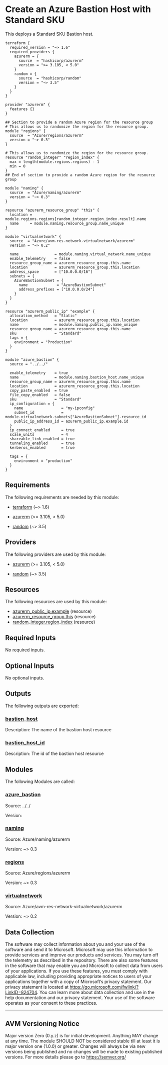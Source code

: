 <!-- BEGIN_TF_DOCS -->
# Create an Azure Bastion Host with Standard SKU

This deploys a Standard SKU Bastion host.

```hcl
terraform {
  required_version = "~> 1.6"
  required_providers {
    azurerm = {
      source  = "hashicorp/azurerm"
      version = ">= 3.105, < 5.0"
    }
    random = {
      source  = "hashicorp/random"
      version = "~> 3.5"
    }
  }
}

provider "azurerm" {
  features {}
}

## Section to provide a random Azure region for the resource group
# This allows us to randomize the region for the resource group.
module "regions" {
  source  = "Azure/regions/azurerm"
  version = "~> 0.3"
}

# This allows us to randomize the region for the resource group.
resource "random_integer" "region_index" {
  max = length(module.regions.regions) - 1
  min = 0
}
## End of section to provide a random Azure region for the resource group

module "naming" {
  source  = "Azure/naming/azurerm"
  version = "~> 0.3"
}

resource "azurerm_resource_group" "this" {
  location = module.regions.regions[random_integer.region_index.result].name
  name     = module.naming.resource_group.name_unique
}

module "virtualnetwork" {
  source  = "Azure/avm-res-network-virtualnetwork/azurerm"
  version = "~> 0.2"

  name                = module.naming.virtual_network.name_unique
  enable_telemetry    = false
  resource_group_name = azurerm_resource_group.this.name
  location            = azurerm_resource_group.this.location
  address_space       = ["10.0.0.0/16"]
  subnets = {
    AzureBastionSubnet = {
      name             = "AzureBastionSubnet"
      address_prefixes = ["10.0.0.0/24"]
    }
  }
}

resource "azurerm_public_ip" "example" {
  allocation_method   = "Static"
  location            = azurerm_resource_group.this.location
  name                = module.naming.public_ip.name_unique
  resource_group_name = azurerm_resource_group.this.name
  sku                 = "Standard"
  tags = {
    environment = "Production"
  }
}

module "azure_bastion" {
  source = "../../"

  enable_telemetry    = true
  name                = module.naming.bastion_host.name_unique
  resource_group_name = azurerm_resource_group.this.name
  location            = azurerm_resource_group.this.location
  copy_paste_enabled  = true
  file_copy_enabled   = false
  sku                 = "Standard"
  ip_configuration = {
    name                 = "my-ipconfig"
    subnet_id            = module.virtualnetwork.subnets["AzureBastionSubnet"].resource_id
    public_ip_address_id = azurerm_public_ip.example.id
  }
  ip_connect_enabled     = true
  scale_units            = 4
  shareable_link_enabled = true
  tunneling_enabled      = true
  kerberos_enabled       = true

  tags = {
    environment = "production"
  }
}
```

<!-- markdownlint-disable MD033 -->
## Requirements

The following requirements are needed by this module:

- <a name="requirement_terraform"></a> [terraform](#requirement\_terraform) (~> 1.6)

- <a name="requirement_azurerm"></a> [azurerm](#requirement\_azurerm) (>= 3.105, < 5.0)

- <a name="requirement_random"></a> [random](#requirement\_random) (~> 3.5)

## Providers

The following providers are used by this module:

- <a name="provider_azurerm"></a> [azurerm](#provider\_azurerm) (>= 3.105, < 5.0)

- <a name="provider_random"></a> [random](#provider\_random) (~> 3.5)

## Resources

The following resources are used by this module:

- [azurerm_public_ip.example](https://registry.terraform.io/providers/hashicorp/azurerm/latest/docs/resources/public_ip) (resource)
- [azurerm_resource_group.this](https://registry.terraform.io/providers/hashicorp/azurerm/latest/docs/resources/resource_group) (resource)
- [random_integer.region_index](https://registry.terraform.io/providers/hashicorp/random/latest/docs/resources/integer) (resource)

<!-- markdownlint-disable MD013 -->
## Required Inputs

No required inputs.

## Optional Inputs

No optional inputs.

## Outputs

The following outputs are exported:

### <a name="output_bastion_host"></a> [bastion\_host](#output\_bastion\_host)

Description: The name of the bastion host resource

### <a name="output_bastion_host_id"></a> [bastion\_host\_id](#output\_bastion\_host\_id)

Description: The id of the bastion host resource

## Modules

The following Modules are called:

### <a name="module_azure_bastion"></a> [azure\_bastion](#module\_azure\_bastion)

Source: ../../

Version:

### <a name="module_naming"></a> [naming](#module\_naming)

Source: Azure/naming/azurerm

Version: ~> 0.3

### <a name="module_regions"></a> [regions](#module\_regions)

Source: Azure/regions/azurerm

Version: ~> 0.3

### <a name="module_virtualnetwork"></a> [virtualnetwork](#module\_virtualnetwork)

Source: Azure/avm-res-network-virtualnetwork/azurerm

Version: ~> 0.2

<!-- markdownlint-disable-next-line MD041 -->
## Data Collection

The software may collect information about you and your use of the software and send it to Microsoft. Microsoft may use this information to provide services and improve our products and services. You may turn off the telemetry as described in the repository. There are also some features in the software that may enable you and Microsoft to collect data from users of your applications. If you use these features, you must comply with applicable law, including providing appropriate notices to users of your applications together with a copy of Microsoft’s privacy statement. Our privacy statement is located at <https://go.microsoft.com/fwlink/?LinkID=824704>. You can learn more about data collection and use in the help documentation and our privacy statement. Your use of the software operates as your consent to these practices.

---

## AVM Versioning Notice

Major version Zero (0.y.z) is for initial development. Anything MAY change at any time. The module SHOULD NOT be considered stable till at least it is major version one (1.0.0) or greater. Changes will always be via new versions being published and no changes will be made to existing published versions. For more details please go to <https://semver.org/>
<!-- END_TF_DOCS -->